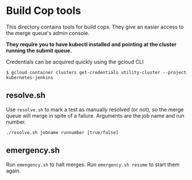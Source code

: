 # Build Cop tools

This directory contains tools for build cops. They give an easier access to the
merge queue's admin console.

**They require you to have kubectl installed and pointing at the cluster running
the submit queue.** 

Credentials can be acquired quickly using the gcloud CLI
```console
$ gcloud container clusters get-credentials utility-cluster --project kubernetes-jenkins
```

## resolve.sh

Use `resolve.sh` to mark a test as manually resolved (or not), so the merge
queue will merge in spite of a failure. Arguments are the job name and run number.

```./resolve.sh jobname runnumber [true/false]```

## emergency.sh

Run `emengency.sh` to halt merges. Run `emergency.sh resume` to start them
again.
